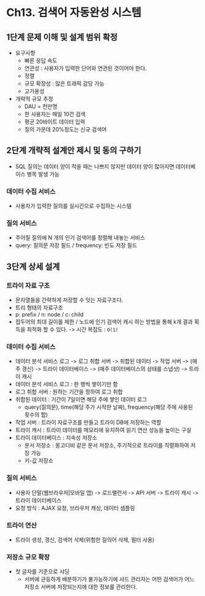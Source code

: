 # Ch13. 검색어 자동완성 시스템

## 1단계 문제 이해 및 설계 범위 확정 
- 요구사항
  - 빠른 응답 속도
  - 연관성 : 사용자가 입력한 단어와 연관된 것이어야 한다.
  - 정렬
  - 규모 확장성 : 많은 트래픽 감당 가능
  - 고가용성
- 개략적 규모 추정
  - DAU = 천만명
  - 한 사용자는 매일 10건 검색
  - 평균 20바이트 데이터 입력
  - 질의 가운데 20%정도는 신규 검색어

## 2단계 개략적 설계안 제시 및 동의 구하기 
- SQL 질의는 데이터 양이 적을 때는 나쁘지 않지만 데이터 양이 많아지면 데이터베이스 병목 발생 가능 
### 데이터 수집 서비스
- 사용자가 입력한 질의를 실시간으로 수집하는 시스템
### 질의 서비스
- 주어질 질의에 N 개의 인기 검색어를 정렬해 내놓는 서비스
- query: 질의문 저장 필드 / frequency: 빈도 저장 필드

## 3단계 상세 설계 
### 트라이 자료 구조 
- 문자열들을 간략하게 저장할 수 잇는 자료구조다.
- 트리 형태의 자료구조
- p: prefix / n: node / c: child
- 접두어의 최대 길이를 제한 / 노드에 인기 검색어 캐시 하는 방법을 통해 k개 결과 획득을 최적화 할 수 있다. -> 시간 복잡도 : `O(1)`

### 데이터 수집 서비스
- 데이터 분석 서비스 로그 -> 로그 취합 서버 -> 취합된 데이터 -> 작업 서버 -> (매주 갱신) -> 트라이 데이터베이스 -> (매주 데이터베이스의 상태를 스냅샷) -> 트라이 캐시
- 데이터 분석 서비스 로그 : 한 행씩 쌓이기만 함
- 로그 취합 서버 : 원하는 기간을 정하여 로그 취합
- 취합된 데이터 : 기간이 7일이면 해당 주에 쌓인 데이터 로그
  - query(질의문), time(해당 주가 시작한 날짜), frequency(해당 주에 사용된 횟수의 합)
- 작업 서버 : 트라이 자료구조를 만들고 트라이 DB에 저장하는 역할
- 트라이 캐시 : 트라이 데이터를 메모리에 유지하여 읽기 연산 성능을 높이는 구실
- 트라이 데이터베이스 : 지속성 저장소
  - 문서 저장소 : 몽고디비 같은 문서 저장소, 주기적으로 트라이를 직렬화하여 저장 가능
  - 키-값 저장소

### 질의 서비스 
- 사용자 단말(웹브라우저|모바일 앱) -> 로드밸런서 -> API 서버 -> 트라이 캐시 -> 트라이 데이터베이스
- 요청 방식 : AJAX 요청, 브라우저 캐싱, 데이터 샘플링

### 트라이 연산
- 트라이 생성, 갱신, 검색어 삭제(위험한 질의어 삭제, 필터 사용)

### 저장소 규모 확장
- 첫 글자를 기준으로 샤딩
  - 서버에 균등하게 배분하기가 불가능하기에 샤드 관리자는 어떤 검색어가 어느 저장소 서버에 저장되는지에 대한 정보를 관리한다. 
